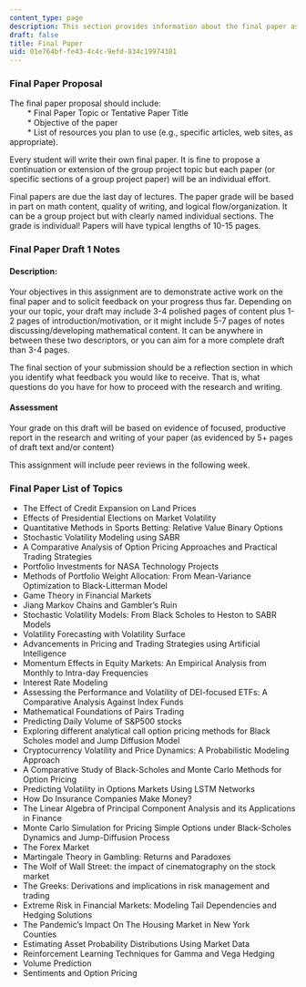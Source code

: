 ```yaml
---
content_type: page
description: This section provides information about the final paper assignment
draft: false
title: Final Paper
uid: 01e764bf-fe43-4c4c-9efd-834c19974381
---
```

### Final Paper Proposal

The final paper proposal should include:                
        \* Final Paper Topic or Tentative Paper Title                
        \* Objective of the paper                
        \* List of resources you plan to use (e.g., specific articles, web sites, as appropriate).

Every student will write their own final paper. It is fine to propose a continuation or extension of the group project topic but each paper (or specific sections of a group project paper) will be an individual effort.

Final papers are due the last day of lectures. The paper grade will be based in part on math content, quality of writing, and logical flow/organization. It can be a group project but with clearly named individual sections. The grade is individual! Papers will have typical lengths of 10-15 pages.

### Final Paper Draft 1 Notes

#### Description:

Your objectives in this assignment are to demonstrate active work on the final paper and to solicit feedback on your progress thus far. Depending on your our topic, your draft may include 3-4 polished pages of content plus 1-2 pages of introduction/motivation, or it might include 5-7 pages of notes discussing/developing mathematical content. It can be anywhere in between these two descriptors, or you can aim for a more complete draft than 3-4 pages.

The final section of your submission should be a reflection section in which you identify what feedback you would like to receive. That is, what questions do you have for how to proceed with the research and writing.

#### Assessment

Your grade on this draft will be based on evidence of focused, productive report in the research and writing of your paper (as evidenced by 5+ pages of draft text and/or content)

This assignment will include peer reviews in the following week.

### Final Paper List of Topics

- The Effect of Credit Expansion on Land Prices      
- Effects of Presidential Elections on Market Volatility      
- Quantitative Methods in Sports Betting: Relative Value Binary Options      
- Stochastic Volatility Modeling using SABR      
- A Comparative Analysis of Option Pricing Approaches and Practical Trading Strategies      
- Portfolio Investments for NASA Technology Projects      
- Methods of Portfolio Weight Allocation: From Mean-Variance Optimization to Black-Litterman Model      
- Game Theory in Financial Markets      
- Jiang Markov Chains and Gambler’s Ruin      
- Stochastic Volatility Models: From Black Scholes to Heston to SABR Models      
- Volatility Forecasting with Volatility Surface      
- Advancements in Pricing and Trading Strategies using Artificial Intelligence      
- Momentum Effects in Equity Markets: An Empirical Analysis from Monthly to Intra-day Frequencies      
- Interest Rate Modeling      
- Assessing the Performance and Volatility of DEI-focused ETFs: A Comparative Analysis Against Index Funds      
- Mathematical Foundations of Pairs Trading      
- Predicting Daily Volume of S&P500 stocks      
- Exploring different analytical call option pricing methods for Black Scholes model and Jump Diffusion Model      
- Cryptocurrency Volatility and Price Dynamics: A Probabilistic Modeling Approach      
- A Comparative Study of Black-Scholes and Monte Carlo Methods for Option Pricing      
- Predicting Volatility in Options Markets Using LSTM Networks      
- How Do Insurance Companies Make Money?      
- The Linear Algebra of Principal Component Analysis and its Applications in Finance      
- Monte Carlo Simulation for Pricing Simple Options under Black-Scholes Dynamics and Jump-Diffusion Process      
- The Forex Market      
- Martingale Theory in Gambling: Returns and Paradoxes      
- The Wolf of Wall Street: the impact of cinematography on the stock market      
- The Greeks: Derivations and implications in risk management and trading      
- Extreme Risk in Financial Markets: Modeling Tail Dependencies and Hedging Solutions      
- The Pandemic’s Impact On The Housing Market in New York Counties      
- Estimating Asset Probability Distributions Using Market Data      
- Reinforcement Learning Techniques for Gamma and Vega Hedging      
- Volume Prediction      
- Sentiments and Option Pricing